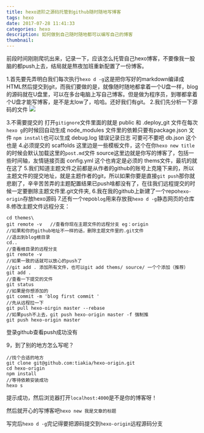 ```yaml
---
title: hexo进阶之源码托管到github随时随地写博客
tags: hexo
date: 2017-07-28 11:41:33
categories: hexo
description: 如何做到自己随时随地都可以编写自己的博客
thumbnail:
---
```

前段时间刚刚爬坑出来，记录一下，应该怎么托管自己hexo博客，不要像我一股脑的都push上去，结局就是熬夜加班重新配置了一份博客。
<!-- more -->
1.首先要先弄明白我们每次执行`hexo d -g`这是把你写好的markdown编译成HTML然后提交到git，而我们要做的是，就像随时随地都拿着一个U盘一样，blog的源码就在U盘里，可以在多台电脑上写自己博客。但是做为程序员，到哪都拿着个U盘才能写博客，是不是太low了，哈哈。还好我们有git。
2.我们先分析一下源码的文件
<img src='http://pkafgcch8.bkt.clouddn.com/hexo/file_dir.png'/>


3.不需要提交的 打开`gitignore`文件里面的就是
	  public 和 .deploy_git 文件在每次`hexo g`的时候回自动生成
	  node_modules 文件里的依赖只要有package.json 文件 `npm install`也可以生成
	  debug.log  错误记录日志 可要可不要吧
	  db.json 这个也是
4.必须提交的
	  scaffolds 这里边是一些模板文件，这个在你`hexo new title`的时候会默认加载这里的`post.md`文件
	  source这里边就是你写的博客了，包括一些时间轴，友情链接页面
	  config.yml 这个也肯定是必须的
	  thems文件，最坑的就在这了
5.我们知道主题文件之前都是从作者的github的账号上克隆下来的，所以主题文件的提交地址，就是主题作者的git，所以如果你要是直接`git push`那你就悲剧了，辛辛苦苦弄的主题配置结果已push啥都没有了，在往我们远程提交的时候一定要删除主题文件里.git文件夹,
6.我在我的github上新建了一个repo`hexo-origin`存放hexo源码
7.还有一个repo`blog`用来存放我`hexo d -g`静态网页的仓库
8.修改主题文件远程分支：

``` stylus
cd themes\
git remote -v	//查看你现在主题文件的远程分支 eg：origin
//如果和你的github地址不一样的话，删除主题文件里的.git文件
//退出到blog根目录
cd..
//查看根目录的远程分支
git remote -v
//如果一致的话就可以放心的push了
//git add . 添加所有文件，也可以git add thems/ source/ 一个个添加（推荐）
git add .
//查看一下提交的文件
git status
//如果是你想添加的
git commit -m 'blog first commit '
//先从远程拉一下
git pull hexo-oirgin master --rebase
//如果push不上去，git push hexo-origin master -f 强制推
git push hexo-origin master
```


登录github查看push成功没有

9，到了别的地方怎么写呢？

``` stylus
//找个合适的地方
git clone git@github.com:tiakia/hexo-origin.git
cd hexo-origin
npm install
//等待依赖安装成功
hexo s
```
提示成功，然后浏览器打开`localhost:4000`是不是你的博客呀！

然后就开心的写博客吧`hexo new 我是文章的标题`

写完后`hexo d -g`完记得要把源码提交到`hexo-origin`远程源码分支


  [1]: ./images/file_dir_3.png "file_dir"